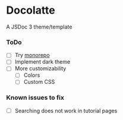 # Docolatte
A JSDoc 3 theme/template

### ToDo
- [ ] Try [monorepo](https://monorepo.tools/#what-is-a-monorepo)
- [ ] Implement dark theme
- [ ] More customizability
  - [ ] Colors
  - [ ] Custom CSS

### Known issues to fix
- [ ] Searching does not work in tutorial pages
